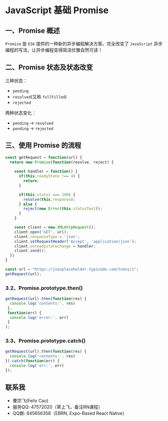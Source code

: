 # JavaScript 基础 Promise

## 一、Promise 概述
`Promise` 是 `ES6` 提供的一种新的异步编程解决方案，完全改变了 `JavaScript` 异步编程的写法，让异步编程变得简洁优雅自然可读！

## 二、Promise 状态及状态改变
三种状态：
- `pending`
- `resolved`(又称 `fullFilled`)
- `rejected`

两种状态变化：
- `pending` -> `resolved`
- `pending` -> `rejected`

## 三、使用 Promise 的流程

```js
const getRequest = function(url) {
  return new Promise(function(resolve, reject) {
	
    const handler = function() {
      if(this.readyState !== 4) {
        return;
      }

      if(this.status === 200) {
        resolve(this.response);
      } else {
        reject(new Error(this.statusText));
      }
    }

    const client = new XMLHttpRequest();
    client.open('GET', url);
    client.responseType = 'json';
    client.setRequestHeader('Accept', 'application/json');
    client.onreadystatechange = handler;
    client.send();
  })
}

const url = "https://jsonplaceholder.typicode.com/todos/1";
getRequest(url);
```



### 3.2、Promise.prototype.then()

```js
getRequest(url).then(function(res) {
  console.log('contents:', res)
 },
 function(err) {
  console.log('error:', err)
 }
);
```



### 3.3、Promise.prototype.catch()

```js
getRequest(url).then(function(res) {
  console.log('contents:', res)
}).catch(function(err) {
  console.log('err:', err)
});
```





## 联系我

- 曹宗飞(Felix Cao)
- 服务QQ: 47572020（草上飞，备注RN课程）
- QQ群: 645656358（EBRN, Expo-Based React Native）